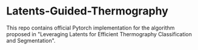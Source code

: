 # Latents-Guided-Thermography
This repo contains official Pytorch implementation for the algorithm proposed in "Leveraging Latents for Efficient Thermography Classification and Segmentation".
